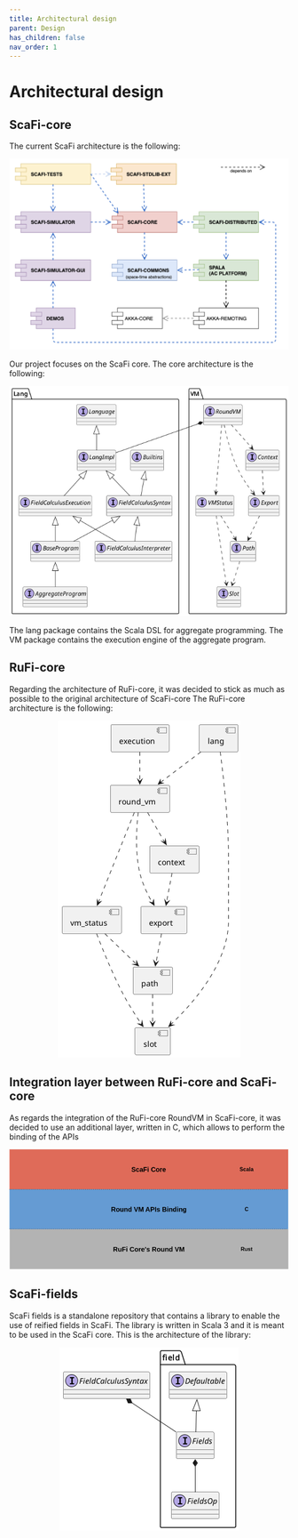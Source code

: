```yaml
---
title: Architectural design
parent: Design
has_children: false
nav_order: 1
---
```

# Architectural design

## ScaFi-core

The current ScaFi architecture is the following:

<div align="center"> 
    <img src="/assets/images/scafi-architecture.png"> 
</div>

Our project focuses on the ScaFi core.
The core architecture is the following:

<div align="center"> 
    <img src="/assets/images/scafi-core-architecture.png"> 
</div>

The lang package contains the Scala DSL for aggregate programming.
The VM package contains the execution engine of the aggregate program.

## RuFi-core

Regarding the architecture of RuFi-core, it was decided to stick as much as possible to the original architecture of ScaFi-core
The RuFi-core architecture is the following:

<div align="center"> 
    <img src="/assets/images/rufi-core-architecture.png">
</div>

## Integration layer between RuFi-core and ScaFi-core

As regards the integration of the RuFi-core RoundVM in ScaFi-core, it was decided to use an additional layer, written in C, which allows to perform the binding of the APIs

<div align="center"> 
    <img src="/assets/images/integration-layer.png">
</div>

## ScaFi-fields

ScaFi fields is a standalone repository that contains a library to enable the use of reified fields in ScaFi.
The library is written in Scala 3 and it is meant to be used in the ScaFi core.
This is the architecture of the library:

<div align="center"> 
    <img src="/assets/images/fields.png"> 
</div>
